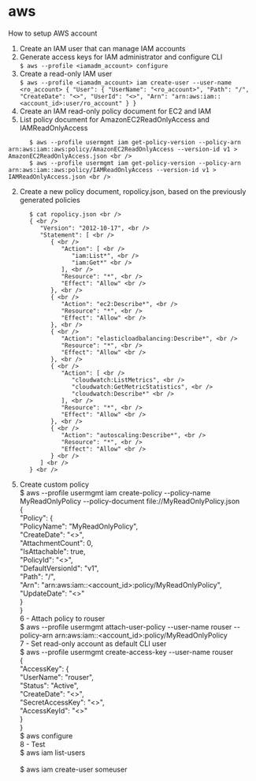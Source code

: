 # aws

How to setup AWS account <br />
1. Create an IAM user that can manage IAM accounts <br />
2. Generate access keys for IAM administrator and configure CLI <br />
        ```
        $ aws --profile <iamadm_account> configure
        ```
3. Create a read-only IAM user <br />
        ```
            $ aws --profile <iamadm_account> iam create-user --user-name <ro_account>
            {
                "User": {
                    "UserName": "<ro_account>",
                    "Path": "/",
                    "CreateDate": "<>",
                    "UserId": "<>",
                    "Arn": "arn:aws:iam::<account_id>:user/ro_account"
                }
            }
            ```
4. Create an IAM read-only policy document for EC2 and IAM <br />
  1. List policy document for AmazonEC2ReadOnlyAccess and IAMReadOnlyAccess <br />
```
      $ aws --profile usermgmt iam get-policy-version --policy-arn arn:aws:iam::aws:policy/AmazonEC2ReadOnlyAccess --version-id v1 > AmazonEC2ReadOnlyAccess.json <br />
      $ aws --profile usermgmt iam get-policy-version --policy-arn arn:aws:iam::aws:policy/IAMReadOnlyAccess --version-id v1 > IAMReadOnlyAccess.json <br />
```
  2. Create a new policy document, ropolicy.json, based on the previously generated policies <br />
```
      $ cat ropolicy.json <br />
      { <br />
         "Version": "2012-10-17", <br />
         "Statement": [ <br />
            { <br />
               "Action": [ <br />
                  "iam:List*", <br />
                  "iam:Get*" <br />
               ], <br />
               "Resource": "*", <br />
               "Effect": "Allow" <br />
            }, <br />
            { <br />
               "Action": "ec2:Describe*", <br />
               "Resource": "*", <br />
               "Effect": "Allow" <br />
            }, <br />
            { <br />
               "Action": "elasticloadbalancing:Describe*", <br />
               "Resource": "*", <br />
               "Effect": "Allow" <br />
            }, <br />
            { <br />
               "Action": [ <br />
                  "cloudwatch:ListMetrics", <br />
                  "cloudwatch:GetMetricStatistics", <br />
                  "cloudwatch:Describe*" <br />
               ], <br />
               "Resource": "*", <br />
               "Effect": "Allow" <br />
            }, <br />
            { <br />
               "Action": "autoscaling:Describe*", <br />
               "Resource": "*", <br />
               "Effect": "Allow" <br />
            } <br />
         ] <br />
      } <br />
```
5. Create custom policy <br />
    $ aws --profile usermgmt iam create-policy --policy-name MyReadOnlyPolicy --policy-document file://<path>MyReadOnlyPolicy.json <br />
    { <br />
        "Policy": { <br />
            "PolicyName": "MyReadOnlyPolicy", <br />
            "CreateDate": "<>", <br />
            "AttachmentCount": 0, <br />
            "IsAttachable": true, <br />
            "PolicyId": "<>", <br />
            "DefaultVersionId": "v1", <br />
            "Path": "/", <br />
            "Arn": "arn:aws:iam::<account_id>:policy/MyReadOnlyPolicy", <br />
            "UpdateDate": "<>" <br />
        } <br />
    } <br />
6 - Attach policy to rouser <br />
    $ aws --profile usermgmt attach-user-policy --user-name rouser --policy-arn arn:aws:iam::<account_id>:policy/MyReadOnlyPolicy <br />
7 - Set read-only account as default CLI user <br />
    $ aws --profile usermgmt create-access-key --user-name rouser  <br />
    { <br />
        "AccessKey": { <br />
            "UserName": "rouser", <br />
            "Status": "Active", <br />
            "CreateDate": "<>", <br />
            "SecretAccessKey": "<>", <br />
            "AccessKeyId": "<>" <br />
        } <br />
    } <br />
    $ aws configure <br />
8 - Test <br />
    $ aws iam list-users <br />
    <should list all IAM users> <br />
    $ aws iam create-user someuser <br />
    <error> <br />
